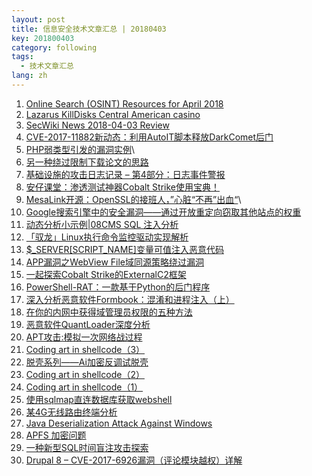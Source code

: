 ```yaml
---
layout: post
title: 信息安全技术文章汇总 | 20180403
key: 201800403
category: following
tags:
  - 技术文章汇总
lang: zh
---
```

1. [Online Search (OSINT) Resources for April 2018](https://inteltechniques.com/blog/2018/04/01/online-search-osint-resources-for-april-2018/%E3%80%81)
2. [Lazarus KillDisks Central American casino](https://www.welivesecurity.com/2018/04/03/lazarus-killdisk-central-american-casino/)
3. [SecWiki News 2018-04-03 Review](http://www.sec-wiki.com/?2018-04-03)
4. [CVE-2017-11882新动态：利用AutoIT脚本释放DarkComet后门](http://www.freebuf.com/vuls/166744.html)
5. [PHP弱类型引发的漏洞实例](http://www.freebuf.com/articles/web/166543.html)\
6. [另一种绕过限制下载论文的思路](http://www.freebuf.com/articles/web/167359.html)
7. [基础设施的攻击日志记录 – 第4部分：日志事件警报](https://www.secpulse.com/archives/70207.html)
8. [安仔课堂：渗透测试神器Cobalt Strike使用宝典！](http://www.freebuf.com/company-information/167460.html)
9. [MesaLink开源：OpenSSL的接班人，”心脏“不再”出血“](http://www.freebuf.com/column/167456.html)\
10. [Google搜索引擎中的安全漏洞——通过开放重定向窃取其他站点的权重](http://www.freebuf.com/column/167441.html)
11. [动态分析小示例|08CMS SQL 注入分析](http://www.freebuf.com/column/167421.html)
12. [「驭龙」Linux执行命令监控驱动实现解析](https://www.anquanke.com/post/id/103520)
13. [\$\_SERVER\[SCRIPT\_NAME\]变量可值注入恶意代码](http://www.freebuf.com/articles/web/166263.html)
14. [APP漏洞之WebView File域同源策略绕过漏洞](http://www.freebuf.com/column/167412.html)
15. [一起探索Cobalt Strike的ExternalC2框架](https://www.anquanke.com/post/id/103395)
16. [PowerShell-RAT：一款基于Python的后门程序](http://www.freebuf.com/sectool/165789.html)
17. [深入分析恶意软件Formbook：混淆和进程注入（上）](https://www.anquanke.com/post/id/103403)
18. [在你的内网中获得域管理员权限的五种方法](http://www.freebuf.com/articles/network/165392.html)
19. [恶意软件QuantLoader深度分析](http://www.4hou.com/technology/10962.html)
20. [APT攻击:模拟一次网络战过程](https://www.anquanke.com/post/id/103265)
21. [Coding art in shellcode（3）](http://xz.aliyun.com/t/2245)
22. [脱壳系列——Ai加密反调试脱壳](https://bbs.ichunqiu.com/thread-37291-1-1.html)
23. [Coding art in shellcode（2）](http://xz.aliyun.com/t/2244)
24. [Coding art in shellcode（1）](http://xz.aliyun.com/t/2243)
25. [使用sqlmap直连数据库获取webshell](https://bbs.ichunqiu.com/thread-37253-1-1.html)
26. [某4G无线路由终端分析](https://bbs.ichunqiu.com/thread-37248-1-1.html)
27. [Java Deserialization Attack Against Windows](https://isc.sans.edu/forums/diary/Java+Deserialization+Attack+Against+Windows/23513/)
28. [APFS 加密问题](http://blog.forensix.cn/2018/04/apfs-encryption/)
29. [一种新型SQL时间盲注攻击探索](http://wiki.ioin.in/url/vZnX)
30. [Drupal 8 – CVE-2017-6926漏洞（评论模块越权）详解](http://wiki.ioin.in/url/0R9B)